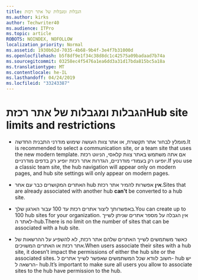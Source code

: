 ```yaml
---
title: הגבלות ומגבלות של אתר רכזת
ms.author: kirks
author: Techwriter40
ms.audience: ITPro
ms.topic: article
ROBOTS: NOINDEX, NOFOLLOW
localization_priority: Normal
ms.assetid: 1930b62d-7035-4b68-9b4f-3e4f7b31000d
ms.openlocfilehash: b5f8df9e1f34c38d8dc1c42575a09badaad7b74a
ms.sourcegitcommit: 03258ec4f5476a1ea6dd3a31d17bda815bc5a18a
ms.translationtype: MT
ms.contentlocale: he-IL
ms.lasthandoff: 04/24/2019
ms.locfileid: "33243387"
---
```

# <a name="hub-site-limits-and-restrictions"></a><span data-ttu-id="47a9c-102">הגבלות ומגבלות של אתר רכזת</span><span class="sxs-lookup"><span data-stu-id="47a9c-102">Hub site limits and restrictions</span></span>


- <span data-ttu-id="47a9c-103">מומלץ לבחור אתר תקשורת, או אתר צוות העושה שימוש מודרני התבנית החדשה.</span><span class="sxs-lookup"><span data-stu-id="47a9c-103">It is recommended to select a communication site, or a team site that uses the new modern template.</span></span> <span data-ttu-id="47a9c-104">אם אתה משתמש באתר צוות קלאסי, הניווט רכזת יופיעו רק בעמודי מודרניים, הגדרות אתר רכזת יופיע רק בדפים מודרניים.</span><span class="sxs-lookup"><span data-stu-id="47a9c-104">If you use a classic team site, the hub navigation will appear only on modern pages, and hub site settings will only appear on modern pages.</span></span>


- <span data-ttu-id="47a9c-105">האתרים המקושרים כבר עם אחר hub **אין** אפשרות להמיר אתר רכזת.</span><span class="sxs-lookup"><span data-stu-id="47a9c-105">Sites that are already associated with another hub **can't** be converted to a hub site.</span></span>


- <span data-ttu-id="47a9c-106">באפשרותך ליצור אתרים רכזת עד 100 עבור הארגון שלך.</span><span class="sxs-lookup"><span data-stu-id="47a9c-106">You can create up to 100 hub sites for your organization.</span></span> <span data-ttu-id="47a9c-107">אין הגבלה על מספר אתרים שניתן לשייך לאתר ה-hub.</span><span class="sxs-lookup"><span data-stu-id="47a9c-107">There is no limit on the number of sites that can be associated with a hub site.</span></span>


- <span data-ttu-id="47a9c-108">כאשר משתמשים לשייך האתרים שלהם אתר רכזת, לא להשפיע על ההרשאות של אתר רכזת או האתרים המשויכים.</span><span class="sxs-lookup"><span data-stu-id="47a9c-108">When users associate their sites with a hub site, it doesn’t impact the permissions of either the hub site or the associated sites.</span></span> <span data-ttu-id="47a9c-109">חשוב לוודא שכל המשתמשים שאפשר לשייך אתרים ל- hub יש הרשאה ל- hub.</span><span class="sxs-lookup"><span data-stu-id="47a9c-109">It’s important to make sure all users you allow to associate sites to the hub have permission to the hub.</span></span>

